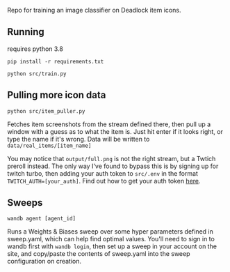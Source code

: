 Repo for training an image classifier on Deadlock item icons.

## Running
requires python 3.8

`pip install -r requirements.txt`

`python src/train.py`


## Pulling more icon data
`python src/item_puller.py`

Fetches item screenshots from the stream defined there, then pull up a window with a guess as to what the item is. Just hit enter if it looks right, or type the name if it's wrong. Data will be written to `data/real_items/[item_name]`

You may notice that `output/full.png` is not the right stream, but a Twtich preroll instead. The only way I've found to bypass this is by signing up for twitch turbo, then adding your auth token to `src/.env` in the format `TWITCH_AUTH=[your_auth]`. Find out how to get your auth token [here](https://streamlink.github.io/cli/plugins/twitch.html).

## Sweeps
`wandb agent [agent_id]` 

Runs a Weights & Biases sweep over some hyper parameters defined in sweep.yaml, which can help find optimal values. You'll need to sign in to wandb first with `wandb login`, then set up a sweep in your account on the site, and copy/paste the contents of sweep.yaml into the sweep configuration on creation.


